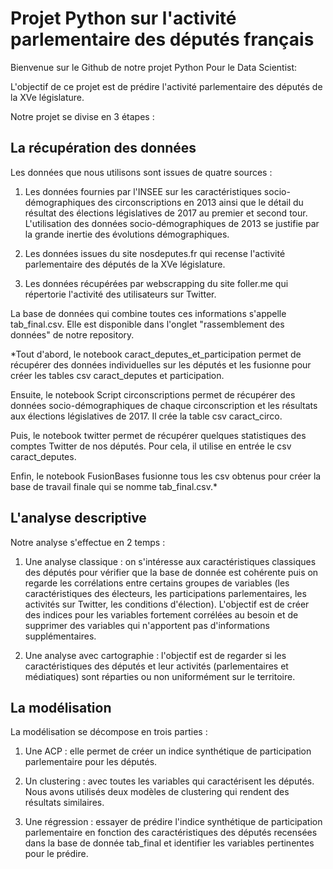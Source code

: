 # Projet Python sur l'activité parlementaire des députés français

Bienvenue sur le Github de notre projet Python Pour le Data Scientist:

L'objectif de ce projet est de prédire l'activité parlementaire des députés de la XVe législature. 

Notre projet se divise en 3 étapes : 

## La récupération des données 

Les données que nous utilisons sont issues de quatre sources : 

1. Les données fournies par l'INSEE sur les caractéristiques socio-démographiques des circonscriptions en 2013 ainsi que le détail du résultat des élections législatives de 2017 au premier et second tour. L'utilisation des données socio-démographiques de 2013 se justifie par la grande inertie des évolutions démographiques. 

2. Les données issues du site nosdeputes.fr qui recense l'activité parlementaire des députés de la XVe législature. 

3. Les données récupérées par webscrapping du site foller.me qui répertorie l'activité des utilisateurs sur Twitter. 

La base de données qui combine toutes ces informations s'appelle tab_final.csv. Elle est disponible dans l'onglet "rassemblement des données" de notre repository. 

*Tout d'abord, le notebook caract_deputes_et_participation permet de récupérer des données individuelles sur les députés et les fusionne pour créer les tables csv caract_deputes et participation.

Ensuite, le notebook Script circonscriptions permet de récupérer des données socio-démographiques de chaque circonscription et les résultats aux élections législatives de 2017. Il crée la table csv caract_circo.

Puis, le notebook twitter permet de récupérer quelques statistiques des comptes Twitter de nos députés. Pour cela, il utilise en entrée le csv caract_deputes.

Enfin, le notebook FusionBases fusionne tous les csv obtenus pour créer la base de travail finale qui se nomme tab_final.csv.*

## L'analyse descriptive 

Notre analyse s'effectue en 2 temps : 

1. Une analyse classique : on s'intéresse aux caractéristiques classiques des députés pour vérifier que la base de donnée est cohérente puis on regarde les corrélations entre certains groupes de variables (les caractéristiques des électeurs, les participations parlementaires, les activités sur Twitter, les conditions d'élection). L'objectif est de créer des indices pour les variables fortement corrélées au besoin et de supprimer des variables qui n'apportent pas d'informations supplémentaires. 

2. Une analyse avec cartographie : l'objectif est de regarder si les caractéristiques des députés et leur activités (parlementaires et médiatiques) sont réparties ou non uniformément sur le territoire. 

## La modélisation 

La modélisation se décompose en trois parties : 

1. Une ACP : elle permet de créer un indice synthétique de participation parlementaire pour les députés. 

2. Un clustering : avec toutes les variables qui caractérisent les députés. Nous avons utilisés deux modèles de clustering qui rendent des résultats similaires. 

3. Une régression : essayer de prédire l'indice synthétique de participation parlementaire en fonction des caractéristiques des députés recensées dans la base de donnée tab_final et identifier les variables pertinentes pour le prédire.



